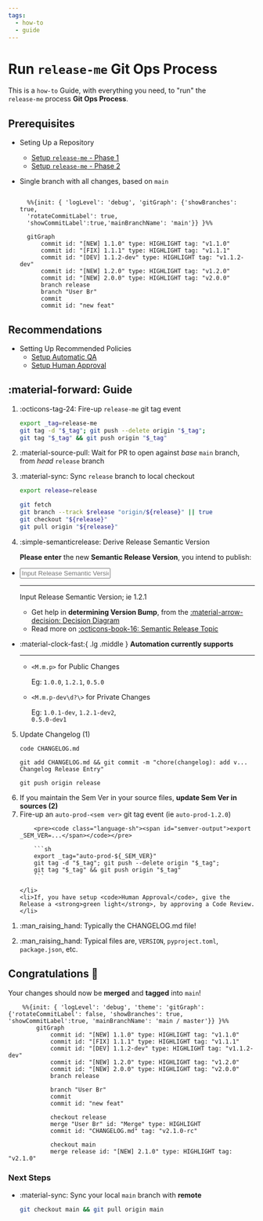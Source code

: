 ```yaml
---
tags:
  - how-to
  - guide
---
```


# Run `release-me` Git Ops Process

This is a `how-to` Guide, with everything you need, to "run" the  
`release-me` process **Git Ops Process**.

## Prerequisites
- Seting Up a Repository
    - [Setup `release-me` - Phase 1](../setup/guide_setup_gitops_release_me.md)
    - [Setup `release-me` - Phase 2](../setup/guide_setup_gitops_release_me_phase_2.md)

- Single branch with all changes, based on `main`

    ```mermaid

      %%{init: { 'logLevel': 'debug', 'gitGraph': {'showBranches': true, 
      'rotateCommitLabel': true,
      'showCommitLabel':true,'mainBranchName': 'main'}} }%%

      gitGraph
          commit id: "[NEW] 1.1.0" type: HIGHLIGHT tag: "v1.1.0"
          commit id: "[FIX] 1.1.1" type: HIGHLIGHT tag: "v1.1.1"
          commit id: "[DEV] 1.1.2-dev" type: HIGHLIGHT tag: "v1.1.2-dev"
          commit id: "[NEW] 1.2.0" type: HIGHLIGHT tag: "v1.2.0"
          commit id: "[NEW] 2.0.0" type: HIGHLIGHT tag: "v2.0.0"
          branch release
          branch "User Br"
          commit
          commit id: "new feat"
    ```

## Recommendations

- Setting Up Recommended Policies
    - [Setup Automatic QA](../setup/guide_setup_main_automated_acceptance.md)
    - [Setup Human Approval](../setup/guide_setup_main_manual_acceptance.md)


## :material-forward: Guide


<!-- <div class="annotate" markdown> -->

1. :octicons-tag-24: Fire-up `release-me` git tag event

    ```sh
    export _tag=release-me
    git tag -d "$_tag"; git push --delete origin "$_tag";
    git tag "$_tag" && git push origin "$_tag"
    ```

2. :material-source-pull: Wait for PR to open against *base* `main` branch, from *head* `release` branch

3. :material-sync: Sync `release` branch to local checkout

    ```sh
    export release=release
    ```

    ```sh
    git fetch
    git branch --track $release "origin/${release}" || true
    git checkout "${release}"
    git pull origin "${release}"
    ```

4. :simple-semanticrelease: Derive Release Semantic Version

    **Please enter** the new **Semantic Release Version**, you intend to publish:

<div class="grid cards" markdown>

-   <input type="text" id="semver-input" placeholder="Input Release Semantic Version; ie 1.2.1" oninput="updateSemVer()">

    ---

    Input Release Semantic Version; ie 1.2.1

    - Get help in **determining Version Bump**, from the [:material-arrow-decision: Decision Diagram](../../../topics/semantic-release.md#semantic-release-version-bump)
    - Read more on [:octicons-book-16: Semantic Release Topic](../../../topics/semantic-release.md)


-   :material-clock-fast:{ .lg .middle } __Automation currently supports__

    ---

    - `<M.m.p>` for Public Changes

        Eg: `1.0.0`, `1.2.1`, `0.5.0`

    - `<M.m.p-dev\d?\>` for Private Changes

        Eg: `1.0.1-dev`, `1.2.1-dev2`,  
        `0.5.0-dev1`

</div>

<div class="annotate" markdown>

<ol start="5">
    <li>Update Changelog (1)<pre><code>code CHANGELOG.md</pre></code><pre><code class="language-sh"><span id="semver-output2">git add CHANGELOG.md && git commit -m "chore(changelog): add v... Changelog Release Entry"</span></pre></code><pre><code>git push origin release</pre></code></li>
    <li>If you maintain the Sem Ver in your source files, <strong>update Sem Ver in sources (2)</strong></li>
    <li>Fire-up an <code>auto-prod-&lt;sem ver&gt;</code> git tag event (ie <code>auto-prod-1.2.0</code>)

        <pre><code class="language-sh"><span id="semver-output">export _SEM_VER=...</span></code></pre>

        ```sh
        export _tag="auto-prod-${_SEM_VER}"
        git tag -d "$_tag"; git push --delete origin "$_tag";
        git tag "$_tag" && git push origin "$_tag"
        ```

    </li>
    <li>If, you have setup <code>Human Approval</code>, give the Release a <strong>green light</strong>, by approving a Code Review.</li>
</ol>

<script> function updateSemVer() { var input = document.getElementById('semver-input').value; document.getElementById('semver-output').innerText = 'export _SEM_VER=' + input; document.getElementById('semver-output2').innerHTML = 'git add CHANGELOG.md && commit -m "chore(changelog): add v' + input + ' Changelog Release Entry"'; } </script>

</div>

1.  :man_raising_hand: Typically the CHANGELOG.md file!

2.  :man_raising_hand: Typical files are, `VERSION`, `pyproject.toml`, `package.json`, etc.

## Congratulations :partying_face:

Your changes should now be **merged** and **tagged** into `main`!

```mermaid
    %%{init: { 'logLevel': 'debug', 'theme': 'gitGraph': {'rotateCommitLabel': false, 'showBranches': true, 'showCommitLabel':true, 'mainBranchName': 'main / master'}} }%%
        gitGraph
            commit id: "[NEW] 1.1.0" type: HIGHLIGHT tag: "v1.1.0"
            commit id: "[FIX] 1.1.1" type: HIGHLIGHT tag: "v1.1.1"
            commit id: "[DEV] 1.1.2-dev" type: HIGHLIGHT tag: "v1.1.2-dev"
            commit id: "[NEW] 1.2.0" type: HIGHLIGHT tag: "v1.2.0"
            commit id: "[NEW] 2.0.0" type: HIGHLIGHT tag: "v2.0.0"
            branch release

            branch "User Br"
            commit
            commit id: "new feat"

            checkout release
            merge "User Br" id: "Merge" type: HIGHLIGHT
            commit id: "CHANGELOG.md" tag: "v2.1.0-rc"

            checkout main
            merge release id: "[NEW] 2.1.0" type: HIGHLIGHT tag: "v2.1.0"
```

### Next Steps

- :material-sync: Sync your local `main` branch with **remote**

    ```sh
    git checkout main && git pull origin main
    ```
